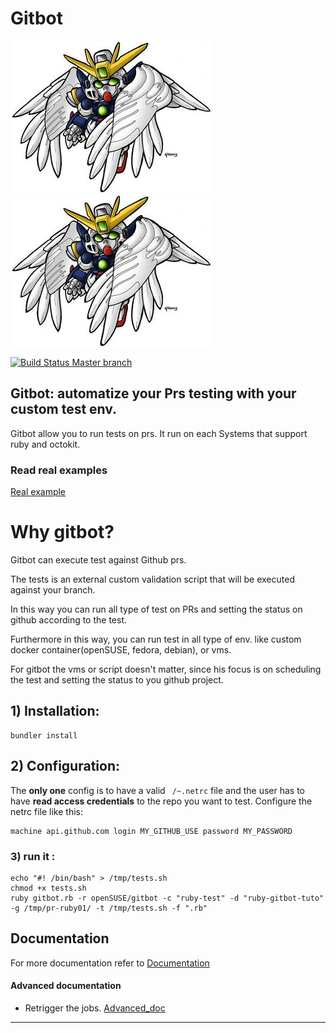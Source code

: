 # Gitbot
![GUNDAM image](help/gundam.jpg)
![GUNDAM image](help/gundam.jpg)

[![Build Status Master branch](https://travis-ci.org/openSUSE/gitbot.svg?branch=master)](https://travis-ci.org/openSUSE/gitbot)

## Gitbot: automatize your Prs testing with your custom test env.
Gitbot allow you to run tests on prs. It run on each Systems that support ruby and octokit.

### Read real examples

[Real example](help/real_examples.md)

# Why gitbot?

Gitbot can execute test against Github prs.

The tests is an external custom validation script that will be executed against your branch.

In this way you can run all type of test on PRs and setting the status on github according to the test.

Furthermore in this way, you can run test in all type of env. like custom docker container(openSUSE, fedora, debian), or vms.

For gitbot the vms or script doesn't matter, since his focus is on scheduling the test and setting the status to you github project.


## 1) Installation:

```console
bundler install
```

## 2) Configuration:

The **only one** config is to have a valid ``` /~.netrc``` file and the user has to have **read access credentials** to the repo you want to test.
Configure the netrc file like this:

```
machine api.github.com login MY_GITHUB_USE password MY_PASSWORD
```

### 3) run it : 
```console
echo "#! /bin/bash" > /tmp/tests.sh
chmod +x tests.sh
ruby gitbot.rb -r openSUSE/gitbot -c "ruby-test" -d "ruby-gitbot-tuto" -g /tmp/pr-ruby01/ -t /tmp/tests.sh -f ".rb"
```

## Documentation
For more documentation refer to [Documentation](doc/README.md)

#### Advanced documentation

- Retrigger the jobs. [Advanced_doc](doc/ADVANCED.md)

************************************************
